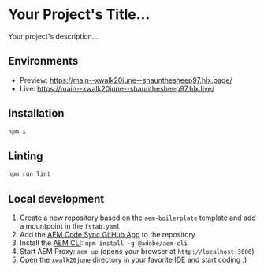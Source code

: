 # Your Project's Title...
Your project's description...

## Environments
- Preview: https://main--xwalk20june--shaunthesheep97.hlx.page/
- Live: https://main--xwalk20june--shaunthesheep97.hlx.live/

## Installation

```sh
npm i
```

## Linting

```sh
npm run lint
```

## Local development

1. Create a new repository based on the `aem-boilerplate` template and add a mountpoint in the `fstab.yaml`
1. Add the [AEM Code Sync GitHub App](https://github.com/apps/aem-code-sync) to the repository
1. Install the [AEM CLI](https://github.com/adobe/helix-cli): `npm install -g @adobe/aem-cli`
1. Start AEM Proxy: `aem up` (opens your browser at `http://localhost:3000`)
1. Open the `xwalk20june` directory in your favorite IDE and start coding :)
